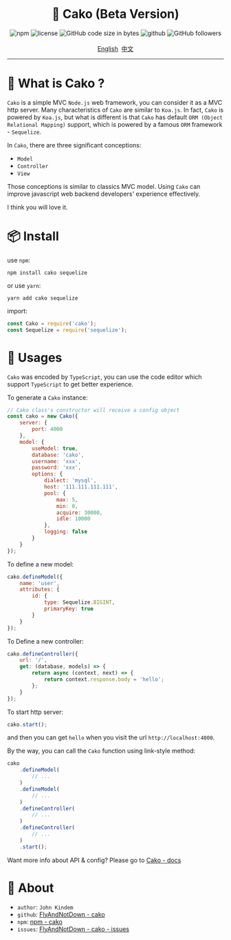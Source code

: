 <center>
    <h1>🚀 Cako (Beta Version)</h1>
    <div>
        <img alt="npm" src="https://img.shields.io/npm/v/cako">
        <img alt="license" src="https://img.shields.io/github/license/FlyAndNotDown/cako"/>
        <img alt="GitHub code size in bytes" src="https://img.shields.io/github/languages/code-size/FlyAndNotDown/cako">
        <img alt="github" src="https://img.shields.io/github/stars/FlyAndNotDown/cako?style=social"/>
        <img alt="GitHub followers" src="https://img.shields.io/github/followers/FlyAndNotDown?style=social">
    </div>
    <br/>
    <div>
        <a href="./README.md">English</a>&nbsp;
        <a href="./README-zh.md">中文</a>
    </div>
</center>

---

# 🤔 What is Cako ?
`Cako` is a simple MVC `Node.js` web framework, you can consider it as a MVC http server. Many characteristics of `Cako` are similar to `Koa.js`. In fact, `Cako` is powered by `Koa.js`, but what is different is that `Cako` has default `ORM (Object Relational Mapping)` support, which is powered by a famous `ORM` framework - `Sequelize`.

In `Cako`, there are three significant conceptions:

* `Model`
* `Controller`
* `View`

Those conceptions is similar to classics MVC model. Using `Cako` can improve javascript web backend developers' experience effectively.

I think you will love it.

# 📦 Install
use `npm`:

```
npm install cako sequelize
```

or use `yarn`:

```
yarn add cako sequelize
```

import:

```javascript
const Cako = require('cako');
const Sequelize = require('sequelize');
```

# 🧀 Usages
`Cako` was encoded by `TypeScript`, you can use the code editor which support `TypeScript` to get better experience.

To generate a `Cako` instance:

```javascript
// Cako class's constructor will receive a config object
const cako = new Cako({
    server: {
        port: 4000
    },
    model: {
        useModel: true,
        database: 'cako',
        username: 'xxx',
        password: 'xxx',
        options: {
            dialect: 'mysql',
            host: '111.111.111.111',
            pool: {
                max: 5,
                min: 0,
                acquire: 30000,
                idle: 10000
            },
            logging: false
        }
    }
});
```

To define a new model:

```javascript
cako.defineModel({
    name: 'user',
    attributes: {
        id: {
            type: Sequelize.BIGINT,
            primaryKey: true
        }
    }
});
```

To Define a new controller:

```javascript
cako.defineController({
    url: '/',
    get: (database, models) => {
        return async (context, next) => {
            return context.response.body = 'hello';
        };
    }
});
```

To start http server:

```javascript
cako.start();
```

and then you can get `hello` when you visit the url `http://localhost:4000`.

By the way, you can call the `Cako` function using link-style method:

```javascript
cako
    .defineModel(
        // ...
    )
    .defineModel(
        // ...
    )
    .defineController(
        // ...
    )
    .defineController(
        // ...
    )
    .start();
```

Want more info about API & config? Please go to [Cako - docs](./docs/en.md)

# 💖 About
* `author`: `John Kindem`
* `github`: [FlyAndNotDown - cako](https://github.com/FlyAndNotDown/cako)
* `npm`: [npm - cako](https://www.npmjs.com/package/cako)
* `issues`: [FlyAndNotDown - cako - issues](https://github.com/FlyAndNotDown/cako/issues)
